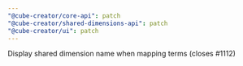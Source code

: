 ```yaml
---
"@cube-creator/core-api": patch
"@cube-creator/shared-dimensions-api": patch
"@cube-creator/ui": patch
---
```


Display shared dimension name when mapping terms (closes #1112)
